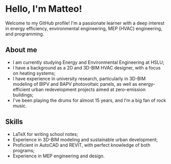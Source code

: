 # Hello, I'm Matteo!

Welcome to my GitHub profile! I'm a passionate learner with a deep interest in energy efficiency, environmental engineering, MEP (HVAC) engineering, and programming.

## About me

- I am currently studying Energy and Environmental Engineering at HSLU;
- I have a background as a 2D and 3D-BIM HVAC designer, with a focus on heating systems;
- I have experience in university research, particularly in 3D-BIM modeling of BIPV and BAPV photovoltaic panels, as well as energy-efficient urban redevelopment projects aimed at zero-emission
  buildings;
- I've been playing the drums for almost 15 years, and I’m a big fan of rock music.

## Skills

- LaTeX for writing school notes;
- Experience in 3D-BIM modeling and sustainable urban development;
- Proficient in AutoCAD and REVIT, with perfect knowledge of both programs;
- Experience in MEP engineering and design.


<!---
matteofrongillo/matteofrongillo is a ✨ special ✨ repository because its `README.md` (this file) appears on your GitHub profile.
You can click the Preview link to take a look at your changes.
--->
